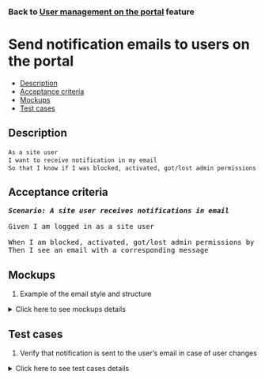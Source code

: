 ### Back to [User management on the portal](../../) feature

# Send notification emails to users on the portal

- [Description](#description)
- [Acceptance criteria](#acceptance-criteria)
- [Mockups](#mockups)
- [Test cases](#test-cases)

## Description

    As a site user
    I want to receive notification in my email
    So that I know if I was blocked, activated, got/lost admin permissions

## Acceptance criteria

<pre>
<b><i>Scenario: A site user receives notifications in email</i></b>

Given I am logged in as a site user

When I am blocked, activated, got/lost admin permissions by the admin user
Then I see an email with a corresponding message
</pre>

## Mockups

1. Example of the email style and structure

<details>
  <summary>Click here to see mockups details</summary>

**1. Example of the email style and structure:**

![Example of the email style and structure](/sports_hub_portal/web_application_features/user_management/images/mail_style_example.png)

</details>

## Test cases

1. Verify that notification is sent to the user’s email in case of user changes

<details>
  <summary>Click here to see test cases details</summary>

### **#1. Verify that notification is sent to the user’s email in case of user changes**

|Preconditions|Steps|Expected result
--------------|-----|----------
|- Log in with admin account</br>- Go to the <b>Users</b> configuration page</br>- There is an active user on the <b>Users</b> tab</br>- There is a blocked user on the <b>Users</b> tab</br>- There is another admin on the <b>Admins</b> tab|1) Block the active user</br>2) Make the blocked user active</br>3) Set admin permissions for the active user</br>4) Remove admin permissions from another admin</br>5) Delete the active user</br>6) Delete the blocked user</br>7) Delete another admin|1)-4) The email about changes is sent to the users’ emails</br>5)-7) No emails about changes|
</details>

